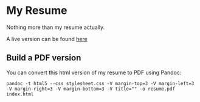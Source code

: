 # My Resume

Nothing more than my resume actually.

A live version can be found [here](https://www.florianperdreau.fr/myResume/)

## Build a PDF version

You can convert this html version of my resume to PDF using Pandoc:

```batch
pandoc -t html5 --css stylesheet.css -V margin-top=3 -V margin-left=3 -V margin-right=3 -V margin-bottom=3 -V title="" -o resume.pdf index.html
```
